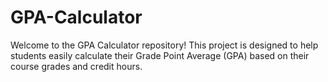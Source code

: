 # GPA-Calculator
Welcome to the GPA Calculator repository! This project is designed to help students easily calculate their Grade Point Average (GPA) based on their course grades and credit hours.
